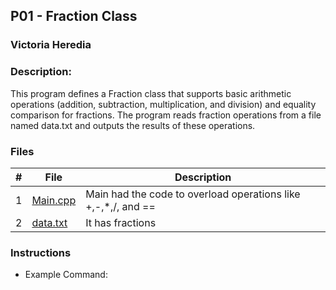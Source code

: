 ## P01 - Fraction Class
### Victoria Heredia
### Description:
This program defines a Fraction class that supports basic arithmetic operations (addition, subtraction, multiplication, and division) and equality comparison for fractions. The program reads fraction operations from a file named data.txt and outputs the results of these operations.



### Files

|   #   | File             | Description                                        |
| :---: | ---------------- | -------------------------------------------------- |
|   1   | [Main.cpp](./main.cpp)         | Main had the code to overload operations like +,-,*,/, and ==      |
|   2   | [data.txt](./data.txt)| It has fractions        |

### Instructions


- Example Command:
    
